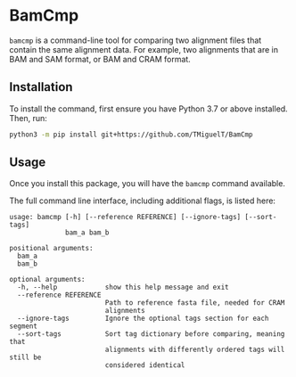# BamCmp

`bamcmp` is a command-line tool for comparing two alignment files that contain the same alignment data. For example, 
 two alignments that are in BAM and SAM format, or BAM and CRAM format.

## Installation
To install the command, first ensure you have Python 3.7 or above installed. Then, run:

```bash
python3 -m pip install git+https://github.com/TMiguelT/BamCmp
```

## Usage
Once you install this package, you will have the `bamcmp` command available. 

The full command line interface, including additional flags, is listed here:

```
usage: bamcmp [-h] [--reference REFERENCE] [--ignore-tags] [--sort-tags]
              bam_a bam_b

positional arguments:
  bam_a
  bam_b

optional arguments:
  -h, --help            show this help message and exit
  --reference REFERENCE
                        Path to reference fasta file, needed for CRAM
                        alignments
  --ignore-tags         Ignore the optional tags section for each segment
  --sort-tags           Sort tag dictionary before comparing, meaning that
                        alignments with differently ordered tags will still be
                        considered identical
```
